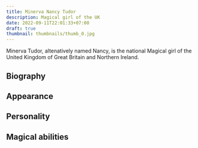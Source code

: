 ```yaml
---
title: Minerva Nancy Tudor
description: Magical girl of the UK
date: 2022-09-11T22:01:33+07:00
draft: true
thumbnail: thumbnails/thumb_0.jpg
---
```

Minerva Tudor, altenatively named Nancy, is the national Magical girl of the United Kingdom of Great Britain and Northern Ireland.
## Biography

## Appearance

## Personality

## Magical abilities

